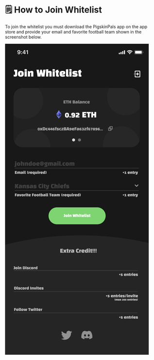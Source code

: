 # 🗒 How to Join Whitelist

To join the whitelist you must download the PigskinPals app on the app store and provide your email and favorite football team shown in the screenshot below.

![](<../.gitbook/assets/image (5).png>)
